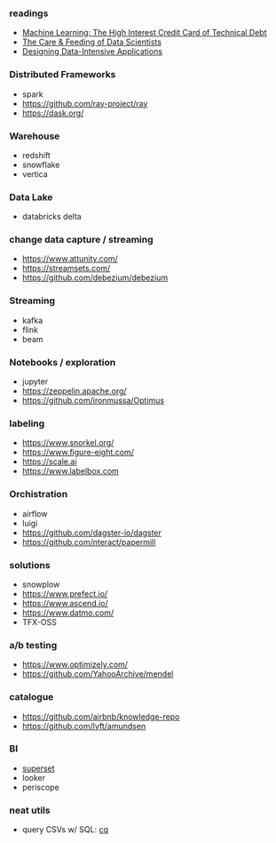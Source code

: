 ### readings
- [Machine Learning: The High Interest Credit Card of Technical Debt](https://ai.google/research/pubs/pub43146)
- [The Care & Feeding of Data Scientists](https://oreilly-ds-report.s3.amazonaws.com/Care_and_Feeding_of_Data_Scientists.pdf)
- [Designing Data-Intensive Applications](https://www.amazon.com/Designing-Data-Intensive-Applications-Reliable-Maintainable/dp/1449373321)

### Distributed Frameworks
- spark
- https://github.com/ray-project/ray
- https://dask.org/

### Warehouse
- redshift
- snowflake
- vertica

### Data Lake
- databricks delta

### change data capture / streaming
- https://www.attunity.com/
- https://streamsets.com/
- https://github.com/debezium/debezium

### Streaming
- kafka
- flink
- beam

### Notebooks / exploration
- jupyter
- https://zeppelin.apache.org/
- https://github.com/ironmussa/Optimus

### labeling
- https://www.snorkel.org/
- https://www.figure-eight.com/
- https://scale.ai
- https://www.labelbox.com

### Orchistration
- airflow
- luigi
- https://github.com/dagster-io/dagster
- https://github.com/nteract/papermill

### solutions
- snowplow
- https://www.prefect.io/
- https://www.ascend.io/
- https://www.datmo.com/
- TFX-OSS

### a/b testing
- https://www.optimizely.com/
- https://github.com/YahooArchive/mendel

### catalogue
- https://github.com/airbnb/knowledge-repo
- https://github.com/lyft/amundsen

### BI
- [superset](https://superset.incubator.apache.org/)
- looker
- periscope

### neat utils
- query CSVs w/ SQL: [cq](https://github.com/jolmg/cq)

